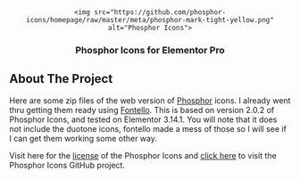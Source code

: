 <!-- Improved compatibility of back to top link: See: https://github.com/othneildrew/Best-README-Template/pull/73 -->
<a name="readme-top"></a>
<!--
*** Thanks for checking out the Best-README-Template. If you have a suggestion
*** that would make this better, please fork the repo and create a pull request
*** or simply open an issue with the tag "enhancement".
*** Don't forget to give the project a star!
*** Thanks again! Now go create something AMAZING! :D
-->



<!-- PROJECT SHIELDS -->
<!--
*** I'm using markdown "reference style" links for readability.
*** Reference links are enclosed in brackets [ ] instead of parentheses ( ).
*** See the bottom of this document for the declaration of the reference variables
*** for contributors-url, forks-url, etc. This is an optional, concise syntax you may use.
*** https://www.markdownguide.org/basic-syntax/#reference-style-links
-->




<!-- PROJECT LOGO -->
<br />
<div align="center">
  
    <img src="https://github.com/phosphor-icons/homepage/raw/master/meta/phosphor-mark-tight-yellow.png" alt="Phosphor Icons">
  

  <h3 align="center">Phosphor Icons for Elementor Pro</h3>

</div>


<!-- ABOUT THE PROJECT -->
## About The Project

Here are some zip files of the web version of [Phosphor](https://phosphoricons.com/) icons. I already went thru getting them ready using [Fontello](https://fontello.com/). This is based on version 2.0.2 of Phosphor Icons, and tested on Elementor 3.14.1. You will note that it does not include the duotone icons, fontello made a mess of those so I will see if I can get them working some other way.

Visit here for the [license](https://github.com/phosphor-icons/homepage/blob/master/LICENSE) of the Phosphor Icons and [click here](https://github.com/phosphor-icons/homepage) to visit the Phosphor Icons GitHub project.

